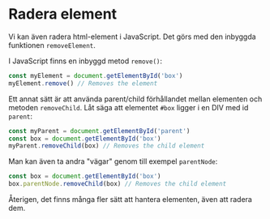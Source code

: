 Radera element
==================================

Vi kan även radera html-element i JavaScript. Det görs med den inbyggda funktionen `removeElement`. 

I JavaScript finns en inbyggd metod `remove()`:

```js
const myElement = document.getElementById('box')
myElement.remove() // Removes the element
```

Ett annat sätt är att använda parent/child förhållandet mellan elementen och metoden `removeChild`. Låt säga att elementet `#box` ligger i en DIV med id `parent`:

```js
const myParent = document.getElementById('parent')
const box = document.getElementById('box')
myParent.removeChild(box) // Removes the child element
```

Man kan även ta andra "vägar" genom till exempel `parentNode`:

```js
const box = document.getElementById('box')
box.parentNode.removeChild(box) // Removes the child element
```

Återigen, det finns många fler sätt att hantera elementen, även att radera dem.
